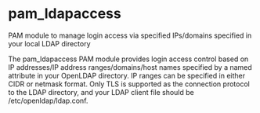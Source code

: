 # pam_ldapaccess
PAM module to manage login access via specified IPs/domains specified in your local LDAP directory

The pam_ldapaccess PAM module provides login access control based on IP addresses/IP address ranges/domains/host names specified by a named attribute in your OpenLDAP directory. IP ranges can be specified in either CIDR or netmask format. Only TLS is supported as the connection protocol to the LDAP directory, and your LDAP client file should be /etc/openldap/ldap.conf.
